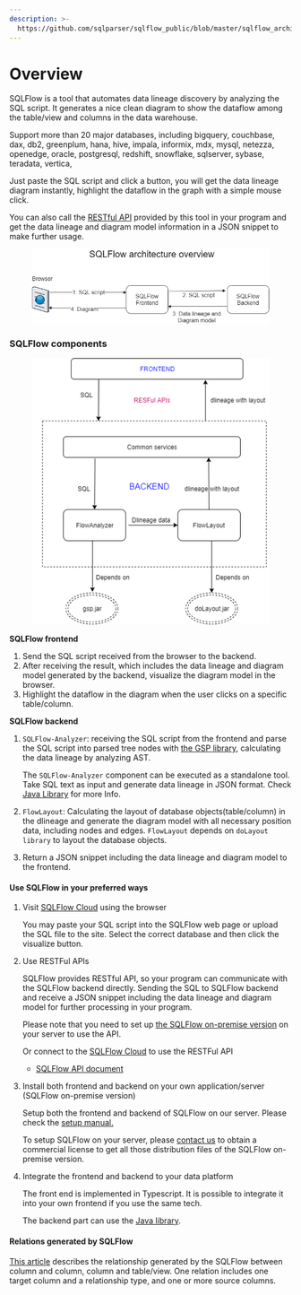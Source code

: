 ```yaml
---
description: >-
  https://github.com/sqlparser/sqlflow_public/blob/master/sqlflow_architecture.md
---
```


# Overview

SQLFlow is a tool that automates data lineage discovery by analyzing the SQL script. It generates a nice clean diagram to show the dataflow among the table/view and columns in the data warehouse.

Support more than 20 major databases, including bigquery, couchbase, dax, db2, greenplum, hana, hive, impala, informix, mdx, mysql, netezza, openedge, oracle, postgresql, redshift, snowflake, sqlserver, sybase, teradata, vertica,

Just paste the SQL script and click a button, you will get the data lineage diagram instantly, highlight the dataflow in the graph with a simple mouse click.

You can also call the [RESTful API](broken-reference) provided by this tool in your program and get the data lineage and diagram model information in a JSON snippet to make further usage.

<figure><img src="../.gitbook/assets/sqlflow_architecture.png" alt=""><figcaption></figcaption></figure>

### SQLFlow components

<figure><img src="../.gitbook/assets/sqlflow_components.png" alt=""><figcaption></figcaption></figure>

**SQLFlow frontend**

1. Send the SQL script received from the browser to the backend.
2. After receiving the result, which includes the data lineage and diagram model generated by the backend, visualize the diagram model in the browser.
3. Highlight the dataflow in the diagram when the user clicks on a specific table/column.

**SQLFlow backend**

1.  `SQLFlow-Analyzer`: receiving the SQL script from the frontend and parse the SQL script into parsed tree nodes with [the GSP library](http://www.sqlparser.com), calculating the data lineage by analyzing AST.

    The `SQLFlow-Analyzer` component can be executed as a standalone tool. Take SQL text as input and generate data lineage in JSON format. Check [Java Library](../introduction/java-library/usage.md) for more Info.
2. `FlowLayout`: Calculating the layout of database objects(table/column) in the dlineage and generate the diagram model with all necessary position data, including nodes and edges. `FlowLayout` depends on `doLayout library` to layout the database objects.
3. Return a JSON snippet including the data lineage and diagram model to the frontend.

#### Use SQLFlow in your preferred ways

1.  Visit [SQLFlow Cloud](https://sqlflow.gudusoft.com) using the browser

    You may paste your SQL script into the SQLFlow web page or upload the SQL file to the site. Select the correct database and then click the visualize button.
2.  Use RESTFul APIs

    SQLFlow provides RESTful API, so your program can communicate with the SQLFlow backend directly. Sending the SQL to SQLFlow backend and receive a JSON snippet including the data lineage and diagram model for further processing in your program.

    Please note that you need to set up [the SQLFlow on-premise version](https://www.gudusoft.com/sqlflow-on-premise-version/) on your server to use the API.

    Or connect to the [SQLFlow Cloud](https://sqlflow.gudusoft.com) to use the RESTFul API

    * [SQLFlow API document](broken-reference)
3.  Install both frontend and backend on your own application/server (SQLFlow on-premise version)

    Setup both the frontend and backend of SQLFlow on our server. Please check the [setup manual.](../introduction/installation/)

    To setup SQLFlow on your server, please [contact us](https://www.gudusoft.com/request-a-quote/) to obtain a commercial license to get all those distribution files of the SQLFlow on-premise version.
4.  Integrate the frontend and backend to your data platform

    The front end is implemented in Typescript. It is possible to integrate it into your own frontend if you use the same tech.

    The backend part can use the [Java library](../introduction/java-library/).

#### Relations generated by SQLFlow

[This article](https://github.com/sqlparser/sqlflow\_public/blob/master/dbobjects\_relationship.md) describes the relationship generated by the SQLFlow between column and column, column and table/view. One relation includes one target column and a relationship type, and one or more source columns.
